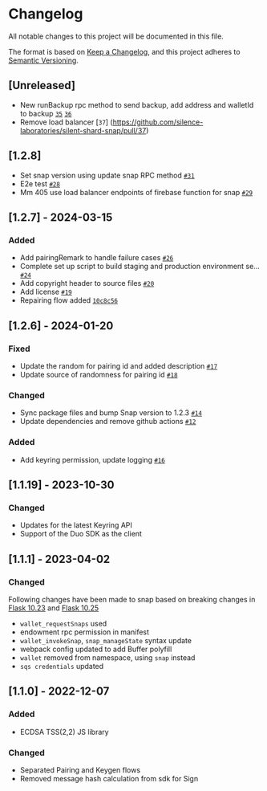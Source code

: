# Changelog
All notable changes to this project will be documented in this file.

The format is based on [Keep a Changelog](https://keepachangelog.com/en/1.0.0/),
and this project adheres to [Semantic Versioning](https://semver.org/spec/v2.0.0.html).

## [Unreleased]
- New runBackup rpc method to send backup, add address and walletId to backup [`35`](https://github.com/silence-laboratories/silent-shard-snap/pull/35) [`36`](https://github.com/silence-laboratories/silent-shard-snap/pull/36)
- Remove load balancer [`37`]
(https://github.com/silence-laboratories/silent-shard-snap/pull/37)

## [1.2.8]
- Set snap version using update snap RPC method [`#31`](https://github.com/silence-laboratories/silent-shard-snap/pull/31)
- E2e test [`#28`](https://github.com/silence-laboratories/silent-shard-snap/pull/28)
- Mm 405 use load balancer endpoints of firebase function for snap [`#29`](https://github.com/silence-laboratories/silent-shard-snap/pull/29)

## [1.2.7] - 2024-03-15

### Added

- Add pairingRemark to handle failure cases [`#26`](https://github.com/silence-laboratories/silent-shard-snap/pull/26)
- Complete set up script to build staging and production environment se… [`#24`](https://github.com/silence-laboratories/silent-shard-snap/pull/24)
- Add copyright header to source files [`#20`](https://github.com/silence-laboratories/silent-shard-snap/pull/20)
- Add license [`#19`](https://github.com/silence-laboratories/silent-shard-snap/pull/19)
- Repairing flow added [`10c8c56`](https://github.com/silence-laboratories/silent-shard-snap/commit/10c8c56e012d6422ca4dcd3efee60076207b7410)

## [1.2.6] - 2024-01-20

### Fixed

- Update the random for pairing id and added description [`#17`](https://github.com/silence-laboratories/silent-shard-snap/pull/17)
- Update source of randomness for pairing id [`#18`](https://github.com/silence-laboratories/silent-shard-snap/pull/18)

### Changed

- Sync package files and bump Snap version to 1.2.3 [`#14`](https://github.com/silence-laboratories/silent-shard-snap/pull/14)
- Update dependencies and remove github actions [`#12`](https://github.com/silence-laboratories/silent-shard-snap/pull/12)

### Added

- Add keyring permission, update logging [`#16`](https://github.com/silence-laboratories/silent-shard-snap/pull/16)


## [1.1.19] - 2023-10-30
### Changed
- Updates for the latest Keyring API
- Support of the Duo SDK as the client

## [1.1.1] - 2023-04-02
### Changed
Following changes have been made to snap based on breaking changes in [Flask 10.23](https://github.com/MetaMask/snaps-monorepo/discussions/1101)  and [Flask 10.25](https://github.com/MetaMask/snaps-monorepo/discussions/1198)
- `wallet_requestSnaps` used
- endowment rpc permission in manifest
- `wallet_invokeSnap`, `snap_manageState` syntax update
- webpack config updated to add Buffer polyfill
- `wallet` removed from namespace, using `snap` instead
- `sqs credentials` updated

## [1.1.0] - 2022-12-07
### Added
- ECDSA TSS(2,2) JS library
### Changed
- Separated Pairing and Keygen flows
- Removed message hash calculation from sdk for Sign
